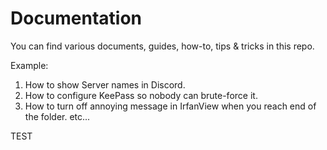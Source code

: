 # Documentation

You can find various documents, guides, how-to, tips & tricks in this repo.

Example:
1. How to show Server names in Discord.
2. How to configure KeePass so nobody can brute-force it.
3. How to turn off annoying message in IrfanView when you reach end of the folder.
etc...

TEST
